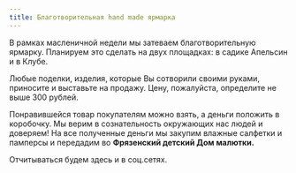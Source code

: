 ```yaml
---
title: Благотворительная hand made ярмарка
---
```


В рамках масленичной недели мы затеваем благотворительную ярмарку. Планируем это сделать на двух площадках: в садике Апельсин и в Клубе.

Любые поделки, изделия, которые Вы сотворили своими руками, приносите и выставьте на продажу. Цену, пожалуйста, определите не выше 300 рублей.
       
Понравившейся товар покупателям можно взять, а деньги положить в коробочку. Мы верим в сознательность окружающих нас людей и доверяем! На все полученные деньги мы закупим влажные салфетки и памперсы и передадим во **Фрязенский детский Дом малютки.**

Отчитываться будем здесь и в соц.сетях.
